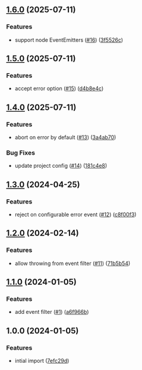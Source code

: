 ## [1.6.0](https://github.com/achingbrain/race-event/compare/v1.5.0...v1.6.0) (2025-07-11)

### Features

* support node EventEmitters ([#16](https://github.com/achingbrain/race-event/issues/16)) ([3f5526c](https://github.com/achingbrain/race-event/commit/3f5526cfc5739ea5d3d708981bcf8dd93ef198a2))

## [1.5.0](https://github.com/achingbrain/race-event/compare/v1.4.0...v1.5.0) (2025-07-11)

### Features

* accept error option ([#15](https://github.com/achingbrain/race-event/issues/15)) ([d4b8e4c](https://github.com/achingbrain/race-event/commit/d4b8e4c506ed632923152a5ed79f6d364af16921))

## [1.4.0](https://github.com/achingbrain/race-event/compare/v1.3.0...v1.4.0) (2025-07-11)

### Features

* abort on error by default ([#13](https://github.com/achingbrain/race-event/issues/13)) ([3a4ab70](https://github.com/achingbrain/race-event/commit/3a4ab70b99420f079911cf3caf30ae60e6c36c12))

### Bug Fixes

* update project config ([#14](https://github.com/achingbrain/race-event/issues/14)) ([181c4e8](https://github.com/achingbrain/race-event/commit/181c4e8c5c660ee79ff7914bc241a1203870130c))

## [1.3.0](https://github.com/achingbrain/race-event/compare/v1.2.0...v1.3.0) (2024-04-25)


### Features

* reject on configurable error event ([#12](https://github.com/achingbrain/race-event/issues/12)) ([c8f00f3](https://github.com/achingbrain/race-event/commit/c8f00f3c1c3228bec9d7dbd7d6e9c6f8dca94904))

## [1.2.0](https://github.com/achingbrain/race-event/compare/v1.1.0...v1.2.0) (2024-02-14)


### Features

* allow throwing from event filter ([#11](https://github.com/achingbrain/race-event/issues/11)) ([71b5b54](https://github.com/achingbrain/race-event/commit/71b5b54fe0fce1a601ba31a80f588b694e347ccd))

## [1.1.0](https://github.com/achingbrain/race-event/compare/v1.0.0...v1.1.0) (2024-01-05)


### Features

* add event filter ([#1](https://github.com/achingbrain/race-event/issues/1)) ([a6f966b](https://github.com/achingbrain/race-event/commit/a6f966bbb36773a859fdaba4d0470bd24470089e))

## 1.0.0 (2024-01-05)


### Features

* intial import ([7efc29d](https://github.com/achingbrain/race-event/commit/7efc29d7102a398dfe3702c291bd045498ca31c2))
